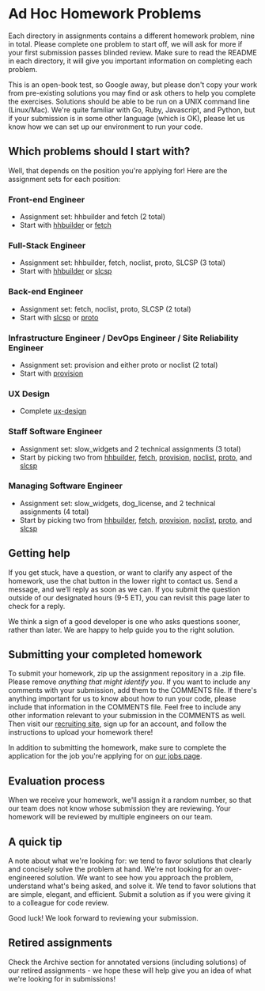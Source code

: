 # Ad Hoc Homework Problems

Each directory in assignments contains a different homework problem, nine in total. Please complete one problem to start off, we will ask for more if your first submission passes blinded review. Make sure to read the README in each directory, it will give you important information on completing each problem.

This is an open-book test, so Google away, but please don't copy your work from pre-existing solutions you may find or ask others to help you complete the exercises. Solutions should be able to be run on a UNIX command line (Linux/Mac). We're quite familiar with Go, Ruby, Javascript, and Python, but if your submission is in some other language (which is OK), please let us know how we can set up our environment to run your code.

## Which problems should I start with?

Well, that depends on the position you're applying for! Here are the assignment sets for each position:

### Front-end Engineer
- Assignment set: hhbuilder and fetch (2 total)
- Start with [hhbuilder](hhbuilder) or [fetch](fetch)

### Full-Stack Engineer
- Assignment set: hhbuilder, fetch, noclist, proto, SLCSP (3 total)
- Start with [hhbuilder](hhbuilder) or [slcsp](slcsp)

### Back-end Engineer
- Assignment set: fetch, noclist, proto, SLCSP (2 total)
- Start with [slcsp](slcsp) or [proto](proto)

### Infrastructure Engineer / DevOps Engineer / Site Reliability Engineer
- Assignment set: provision and either proto or noclist (2 total)
- Start with [provision](provision)

### UX Design
- Complete [ux-design](ux-design)

### Staff Software Engineer
- Assignment set: slow_widgets and 2 technical assignments (3 total)
- Start by picking two from [hhbuilder](hhbuilder), [fetch](fetch), [provision](provision), [noclist](noclist), [proto](proto), and [slcsp](slcsp)

### Managing Software Engineer
- Assignment set: slow_widgets, dog_license, and 2 technical assignments (4 total)
- Start by picking two from [hhbuilder](hhbuilder), [fetch](fetch), [provision](provision), [noclist](noclist), [proto](proto), and [slcsp](slcsp)

## Getting help

If you get stuck, have a question, or want to clarify any aspect of the
homework, use the chat button in the lower right to contact us.
Send a message, and we’ll reply as soon as we can. If you submit the question outside
of our designated hours (9-5 ET), you can revisit this page later to check for a reply.

We think a sign of a good developer is one who asks questions sooner, rather
than later. We are happy to help guide you to the right solution.

## Submitting your completed homework

To submit your homework, zip up the assignment repository in a .zip file.
Please remove *anything that might identify you*. If you want to include any comments with your submission, add them to the COMMENTS file. If there's anything important for us to know about how to run
your code, please include that information in the COMMENTS file. Feel free to include any other information relevant to your submission in the COMMENTS as well. Then visit our
[recruiting site](https://people.adhoc.team/candidates/sign_up), sign up
for an account, and follow the instructions to upload your homework there!

In addition to submitting the homework, make sure to complete the application
for the job you're applying for on [our jobs page](https://www.adhocteam.us/join).

## Evaluation process

When we receive your homework, we'll assign it a random number, so that our team
does not know whose submission they are reviewing. Your homework will be
reviewed by multiple engineers on our team.

## A quick tip

A note about what we're looking for: we tend to favor solutions that clearly
and concisely solve the problem at hand. We're not looking for an
over-engineered solution. We want to see how you approach the problem,
understand what's being asked, and solve it. We tend to favor solutions that
are simple, elegant, and efficient. Submit a solution as if you were giving it
to a colleague for code review.

Good luck! We look forward to reviewing your submission.

## Retired assignments

Check the Archive section for annotated versions (including solutions) of our retired assignments - we hope these will help give you an idea of what we're looking for in submissions!
